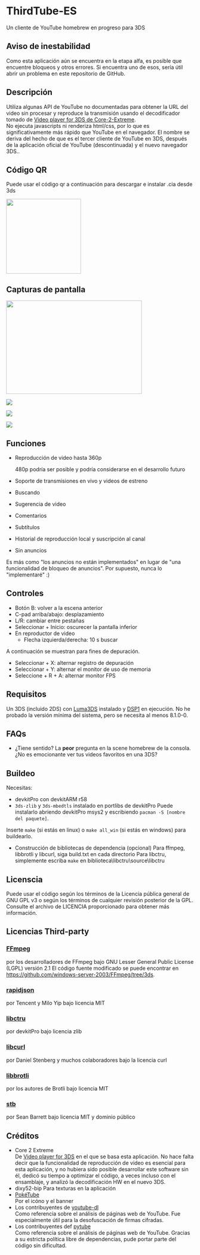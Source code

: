 # ThirdTube-ES

Un cliente de YouTube homebrew en progreso para 3DS 

## Aviso de inestabilidad

Como esta aplicación aún se encuentra en la etapa alfa, es posible que encuentre bloqueos y otros errores.
Si encuentra uno de esos, sería útil abrir un problema en este repositorio de GitHub. 

## Descripción
Utiliza algunas API de YouTube no documentadas para obtener la URL del video sin procesar y reproduce la transmisión usando el decodificador tomado de [Video player for 3DS de Core-2-Extreme](https://github.com/Core-2-Extreme/Video_player_for_3DS).  
No ejecuta javascripts ni renderiza html/css, por lo que es significativamente más rápido que YouTube en el navegador.
El nombre se deriva del hecho de que es el tercer cliente de YouTube en 3DS, después de la aplicación oficial de YouTube (descontinuada) y el nuevo navegador 3DS..  

## Código QR
Puede usar el código qr a continuación para descargar e instalar .cia desde 3ds

<img src="https://raw.githubusercontent.com/JustSofter/ThirdTube-ES/main/images/qr_code.png" width="200" height="200">

## Capturas de pantalla
<img src="https://github.com/JustSofter/ThirdTube-ES/blob/main/images/0.png" width="363" height="250">

![](https://github.com/JustSofter/ThirdTube-ES/blob/main/images/1.png)  

![](https://github.com/JustSofter/ThirdTube-ES/blob/main/images/3.png) 

![](https://github.com/JustSofter/ThirdTube-ES/blob/main/images/4.png)  

## Funciones

- Reproducción de video hasta 360p
   
   480p podría ser posible y podría considerarse en el desarrollo futuro
 - Soporte de transmisiones en vivo y videos de estreno
 - Buscando
 - Sugerencia de video
 - Comentarios
 - Subtítulos
 - Historial de reproducción local y suscripción al canal
 - Sin anuncios
 
 Es más como "los anuncios no están implementados" en lugar de "una funcionalidad de bloqueo de anuncios".
 Por supuesto, nunca lo "implementaré" :)

## Controles

- Botón B: volver a la escena anterior
 - C-pad arriba/abajo: desplazamiento
 - L/R: cambiar entre pestañas
 - Seleccionar + Inicio: oscurecer la pantalla inferior
 - En reproductor de video
    - Flecha izquierda/derecha: 10 s buscar

A continuación se muestran para fines de depuración.

 - Seleccionar + X: alternar registro de depuración
 - Seleccionar + Y: alternar el monitor de uso de memoria
 - Seleccione + R + A: alternar monitor FPS



## Requisitos
Un 3DS (incluido 2DS) con [Luma3DS](https://github.com/LopezTutoriales/Luma3DS_3GX_Loader_ESP.git) instalado y [DSP1](https://github.com/LopezTutoriales/DSP1-Spanish) en ejecución.
No he probado la versión mínima del sistema, pero se necesita al menos 8.1.0-0.  

## FAQs

- ¿Tiene sentido?
   La **peor** pregunta en la scene homebrew de la consola. ¿No es emocionante ver tus videos favoritos en una 3DS?

## Buildeo
Necesitas:

 - devkitPro con devkitARM r58  
 - ```3ds-zlib``` y ```3ds-mbedtls``` instalado en portlibs de devkitPro
   Puede instalarlo abriendo devkitPro msys2 y escribiendo ```pacman -S [nombre del paquete]```.

Inserte ```make``` (si estás en linux) o ```make all_win``` (si estás en windows) para buildearlo.  

- Construcción de bibliotecas de dependencia (opcional)
   Para ffmpeg, libbrotli y libcurl, siga build.txt en cada directorio
   Para libctru, simplemente escriba ```make``` en biblioteca\libctru\source\libctru

## Licenscia
Puede usar el código según los términos de la Licencia pública general de GNU GPL v3 o según los términos de cualquier revisión posterior de la GPL. Consulte el archivo de LICENCIA proporcionado para obtener más información.

## Licencias Third-party

### [FFmpeg](https://ffmpeg.org/)
por los desarrolladores de FFmpeg bajo GNU Lesser General Public License (LGPL) versión 2.1
El código fuente modificado se puede encontrar en https://github.com/windows-server-2003/FFmpeg/tree/3ds.  
### [rapidjson](https://github.com/Tencent/rapidjson)
por Tencent y Milo Yip bajo licencia MIT 
### [libctru](https://github.com/devkitPro/libctru)
por devkitPro bajo licencia zlib
### [libcurl](https://curl.se/)
por Daniel Stenberg y muchos colaboradores bajo la licencia curl
### [libbrotli](https://github.com/google/brotli)  
por los autores de Brotli bajo licencia MIT
### [stb](https://github.com/nothings/stb/)
por Sean Barrett bajo licencia MIT y dominio público 

## Créditos
* Core 2 Extreme  
  De [Video player for 3DS](https://github.com/Core-2-Extreme/Video_player_for_3DS) en el que se basa esta aplicación.
  No hace falta decir que la funcionalidad de reproducción de video es esencial para esta aplicación, y no hubiera sido posible desarrollar este software sin él, dedicó su tiempo a optimizar el código, a veces incluso con el ensamblaje, y analizó la decodificación HW en el nuevo 3DS.
* dixy52-bip 
  Para texturas en la aplicación
* [PokéTube](https://github.com/Poketubepoggu)  
  Por el icóno y el banner
* Los contribuyentes de [youtube-dl](https://github.com/ytdl-org/youtube-dl)  
  Como referencia sobre el análisis de páginas web de YouTube. Fue especialmente útil para la desofuscación de firmas cifradas.
* Los contribuyentes def [pytube](https://github.com/pytube/pytube)  
  Como referencia sobre el análisis de páginas web de YouTube. Gracias a su estricta política libre de dependencias, pude portar parte del código sin dificultad.  

